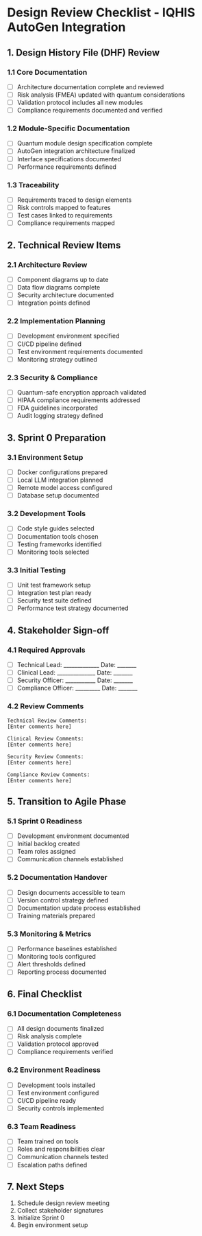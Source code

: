 # Design Review Checklist - IQHIS AutoGen Integration

## 1. Design History File (DHF) Review

### 1.1 Core Documentation
- [ ] Architecture documentation complete and reviewed
- [ ] Risk analysis (FMEA) updated with quantum considerations
- [ ] Validation protocol includes all new modules
- [ ] Compliance requirements documented and verified

### 1.2 Module-Specific Documentation
- [ ] Quantum module design specification complete
- [ ] AutoGen integration architecture finalized
- [ ] Interface specifications documented
- [ ] Performance requirements defined

### 1.3 Traceability
- [ ] Requirements traced to design elements
- [ ] Risk controls mapped to features
- [ ] Test cases linked to requirements
- [ ] Compliance requirements mapped

## 2. Technical Review Items

### 2.1 Architecture Review
- [ ] Component diagrams up to date
- [ ] Data flow diagrams complete
- [ ] Security architecture documented
- [ ] Integration points defined

### 2.2 Implementation Planning
- [ ] Development environment specified
- [ ] CI/CD pipeline defined
- [ ] Test environment requirements documented
- [ ] Monitoring strategy outlined

### 2.3 Security & Compliance
- [ ] Quantum-safe encryption approach validated
- [ ] HIPAA compliance requirements addressed
- [ ] FDA guidelines incorporated
- [ ] Audit logging strategy defined

## 3. Sprint 0 Preparation

### 3.1 Environment Setup
- [ ] Docker configurations prepared
- [ ] Local LLM integration planned
- [ ] Remote model access configured
- [ ] Database setup documented

### 3.2 Development Tools
- [ ] Code style guides selected
- [ ] Documentation tools chosen
- [ ] Testing frameworks identified
- [ ] Monitoring tools selected

### 3.3 Initial Testing
- [ ] Unit test framework setup
- [ ] Integration test plan ready
- [ ] Security test suite defined
- [ ] Performance test strategy documented

## 4. Stakeholder Sign-off

### 4.1 Required Approvals
- [ ] Technical Lead: _____________ Date: _______
- [ ] Clinical Lead: ______________ Date: _______
- [ ] Security Officer: ___________ Date: _______
- [ ] Compliance Officer: _________ Date: _______

### 4.2 Review Comments
```text
Technical Review Comments:
[Enter comments here]

Clinical Review Comments:
[Enter comments here]

Security Review Comments:
[Enter comments here]

Compliance Review Comments:
[Enter comments here]
```

## 5. Transition to Agile Phase

### 5.1 Sprint 0 Readiness
- [ ] Development environment documented
- [ ] Initial backlog created
- [ ] Team roles assigned
- [ ] Communication channels established

### 5.2 Documentation Handover
- [ ] Design documents accessible to team
- [ ] Version control strategy defined
- [ ] Documentation update process established
- [ ] Training materials prepared

### 5.3 Monitoring & Metrics
- [ ] Performance baselines established
- [ ] Monitoring tools configured
- [ ] Alert thresholds defined
- [ ] Reporting process documented

## 6. Final Checklist

### 6.1 Documentation Completeness
- [ ] All design documents finalized
- [ ] Risk analysis complete
- [ ] Validation protocol approved
- [ ] Compliance requirements verified

### 6.2 Environment Readiness
- [ ] Development tools installed
- [ ] Test environment configured
- [ ] CI/CD pipeline ready
- [ ] Security controls implemented

### 6.3 Team Readiness
- [ ] Team trained on tools
- [ ] Roles and responsibilities clear
- [ ] Communication channels tested
- [ ] Escalation paths defined

## 7. Next Steps
1. Schedule design review meeting
2. Collect stakeholder signatures
3. Initialize Sprint 0
4. Begin environment setup 